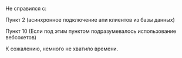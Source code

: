 Не справился с:

Пункт 2 (асинхронное подключение апи клиентов из базы данных)

Пункт 10 (Если под этим пунктом подразумевалось использование вебсокетов)

К сожалению, немного не хватило времени.